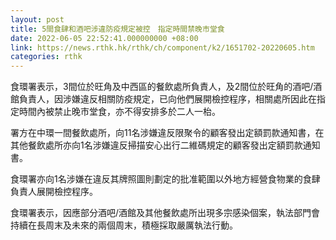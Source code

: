 ```yaml
---
layout: post
title: 5間食肆和酒吧涉違防疫規定被控　指定時間禁晚市堂食
date: 2022-06-05 22:52:41.000000000 +08:00
link: https://news.rthk.hk/rthk/ch/component/k2/1651702-20220605.htm
categories: rthk
---
```


食環署表示，3間位於旺角及中西區的餐飲處所負責人，及2間位於旺角的酒吧/酒館負責人，因涉嫌違反相關防疫規定，已向他們展開檢控程序，相關處所因此在指定時間內被禁止晚市堂食，亦不得安排多於二人一枱。

署方在中環一間餐飲處所，向11名涉嫌違反限聚令的顧客發出定額罰款通知書，在其他餐飲處所亦向1名涉嫌違反掃描安心出行二維碼規定的顧客發出定額罰款通知書。

食環署亦向1名涉嫌在違反其牌照圖則劃定的批准範圍以外地方經營食物業的食肆負責人展開檢控程序。

食環署表示，因應部分酒吧/酒館及其他餐飲處所出現多宗感染個案，執法部門會持續在長周末及未來的兩個周末，積極採取嚴厲執法行動。
